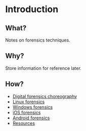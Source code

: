 # Introduction

## What?

Notes on forensics techniques.

## Why?

Store information for reference later.

## How?

* [Digital forensics choreography](forensics.md)
* [Linux forensics](linux.md)
* [Windows forensics](windows.md)
* [iOS forensics](ios.md)
* [Android forensics](android.md)
* [Resources](resources.md)

